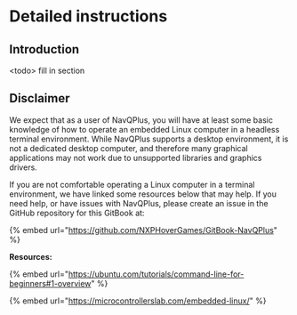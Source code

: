 # Detailed instructions

## Introduction

\<todo> fill in section

## Disclaimer

We expect that as a user of NavQPlus, you will have at least some basic knowledge of how to operate an embedded Linux computer in a headless terminal environment. While NavQPlus supports a desktop environment, it is not a dedicated desktop computer, and therefore many graphical applications may not work due to unsupported libraries and graphics drivers.

If you are not comfortable operating a Linux computer in a terminal environment, we have linked some resources below that may help. If you need help, or have issues with NavQPlus, please create an issue in the GitHub repository for this GitBook at:

{% embed url="https://github.com/NXPHoverGames/GitBook-NavQPlus" %}

**Resources:**

{% embed url="https://ubuntu.com/tutorials/command-line-for-beginners#1-overview" %}

{% embed url="https://microcontrollerslab.com/embedded-linux/" %}
